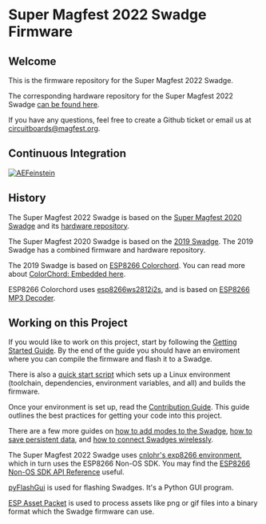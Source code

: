 # Super Magfest 2022 Swadge Firmware

## Welcome

This is the firmware repository for the Super Magfest 2022 Swadge.

The corresponding hardware repository for the Super Magfest 2022 Swadge [can be found here](https://github.com/AEFeinstein/Super-2021-Swadge-HW).

If you have any questions, feel free to create a Github ticket or email us at circuitboards@magfest.org.

## Continuous Integration
[![AEFeinstein](https://circleci.com/gh/AEFeinstein/Super-2021-Swadge-FW.svg?style=svg)](https://circleci.com/gh/AEFeinstein/Super-2021-Swadge-FW)

## History 

The Super Magfest 2022 Swadge is based on the [Super Magfest 2020 Swadge](https://github.com/AEFeinstein/Super-2020-Swadge-FW) and its [hardware repository](https://github.com/AEFeinstein/Super-2020-Swadge-HW).

The Super Magfest 2020 Swadge is based on the [2019 Swadge](https://github.com/cnlohr/swadge2019). The 2019 Swadge has a combined firmware and hardware repository.

The 2019 Swadge is based on [ESP8266 Colorchord](https://github.com/cnlohr/colorchord/tree/master/embedded8266). You can read more about [ColorChord: Embedded here](https://github.com/AEFeinstein/Swadge-Devkit-Fw/blob/master/firmware/embeddedcommon/README.md).

ESP8266 Colorchord uses [esp8266ws2812i2s](https://github.com/cnlohr/esp8266ws2812i2s), and is based on [ESP8266 MP3 Decoder](https://github.com/espressif/esp8266_mp3_decoder/).

## Working on this Project

If you would like to work on this project, start by following the [Getting Started Guide](/docs/GETTING_STARTED.md). By the end of the guide you should have an enviroment where you can compile the firmware and flash it to a Swadge.

There is also a [quick start script](/docs/swadge-setup.sh) which sets up a Linux environment (toolchain, dependencies, environment variables, and all) and builds the firmware.

Once your environment is set up, read the [Contribution Guide](/docs/CONTRIBUTING.md). This guide outlines the best practices for getting your code into this project.

There are a few more guides on [how to add modes to the Swadge](/docs/ADDING_MODES.md), [how to save persistent data](/docs/SAVING_DATA.md), and [how to connect Swadges wirelessly](/docs/P2P_CONNECTION.md).

The Super Magfest 2022 Swadge uses [cnlohr's exp8266 environment](https://github.com/cnlohr/esp82xx), which in turn uses the ESP8266 Non-OS SDK. You may find the [ESP8266 Non-OS SDK API Reference](https://www.espressif.com/sites/default/files/documentation/2c-esp8266_non_os_sdk_api_reference_en.pdf) useful.

[pyFlashGui](/pyFlashGui) is used for flashing Swadges. It's a Python GUI program.

[ESP Asset Packet](https://github.com/AEFeinstein/ESP-Asset-Packer) is used to process assets like png or gif files into a binary format which the Swadge firmware can use.